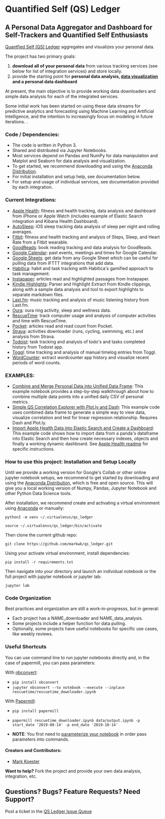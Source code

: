 # Quantified Self (QS) Ledger

## A Personal Data Aggregator and Dashboard for Self-Trackers and Quantified Self Enthusiasts

[Quantfied Self (QS) Ledger](https://github.com/markwk/qs_ledger) aggregates and visualizes your personal data. 

The project has two primary goals: 

1. **download all of your personal data** from various tracking services (see below for list of integration services) and store locally. 
2. provide the starting point for **personal data analysis, [data visualization](https://www.scaler.com/topics/data-visualization-in-python/) and a personal data dashboard** 

At present, the main objective is to provide working data downloaders and simple data analysis for each of the integrated services. 

Some initial work has been started on using these data streams for predictive analytics and forecasting using Machine Learning and Artificial Intelligence, and the intention to increasingly focus on modeling in future iterations. .

### Code / Dependencies: 

* The code is written in Python 3. 
* Shared and distributed via Jupyter Notebooks. 
* Most services depend on Pandas and NumPy for data manipulation and Matplot and Seaborn for data analysis and visualization. 
* To get started, we recommend downloading and using the [Anaconda Distribution](https://www.anaconda.com/download/#macos).
* For initial installation and setup help, see documentation below. 
* For setup and usage of individual services, see documentation provided by each integration.  

### Current Integrations: 

* [Apple Health](https://github.com/markwk/qs_ledger/tree/master/apple_health): fitness and health tracking, data analysis and dashboard from iPhone or Apple Watch (includes example of Elastic Search integration and Kibana Health Dashboard).
* [AutoSleep](https://github.com/markwk/qs_ledger/tree/master/autosleep/autosleep_data_analysis.ipynb): iOS sleep tracking data analysis of sleep per night and rolling averages. 
* [Fitbit](https://github.com/markwk/qs_ledger/tree/master/fitbit): fitness and health tracking and analysis of Steps, Sleep, and Heart Rate from a Fitbit wearable.
* [GoodReads](https://github.com/markwk/qs_ledger/tree/master/goodreads ): book reading tracking and data analysis for GoodReads.
* [Google Calendar](https://github.com/markwk/qs_ledger/tree/master/google_calendar/): past events, meetings and times for Google Calendar.
* [Google Sheets](https://github.com/markwk/qs_ledger/tree/master/google_sheets/): get data from any Google Sheet which can be useful for pulling data from IFTTT integrations that add data. 
* [Habitica](https://github.com/markwk/qs_ledger/tree/master/habitica/habitica_downloader.ipynb): habit and task tracking with Habitica's gamified approach to task management.
* [Instapaper](https://github.com/markwk/qs_ledger/tree/master/instapaper/instapaper_downloader.ipynb): articles read and highlighted passages from Instapaper.
* [Kindle Highlights](https://github.com/markwk/qs_ledger/tree/master/kindle/kindle_clippings_parser.ipynb): Parser and Highlight Extract from Kindle clippings, along with a sample data analysis and tool to export highlights to separate markdown files.  
* [Last.fm](https://github.com/markwk/qs_ledger/tree/master/last_fm): music tracking and analysis of music listening history from Last.fm.
* [Oura](https://github.com/markwk/qs_ledger/tree/master/oura): oura ring activity, sleep and wellness data. 
* [RescueTime](https://github.com/markwk/qs_ledger/tree/master/rescuetime): track computer usage and analysis of computer activities and time with RescueTime. 
* [Pocket](https://github.com/markwk/qs_ledger/tree/master/pocket/pocket_downloader.ipynb): articles read and read count from Pocket. 
* [Strava](https://github.com/markwk/qs_ledger/tree/master/strava): activities downloader (runs, cycling, swimming, etc.) and analysis from Strava. 
* [Todoist](https://github.com/markwk/qs_ledger/tree/master/todoist): task tracking and analysis of todo's and tasks completed history from Todoist app. 
* [Toggl](https://github.com/markwk/qs_ledger/tree/master/toggl): time tracking and analysis of manual timelog entries from Toggl. 
* [WordCounter](https://github.com/markwk/qs_ledger/tree/master/wordcounter): extract wordcounter app history and visualize recent periods of word counts.

### EXAMPLES: 

* [Combine and Merge Personal Data into Unified Data Frame](https://github.com/markwk/qs_ledger/blob/master/Example_Combined_Personal_Data.ipynb): This example notebook provides a step-by-step walkthrough about how to combine multiple data points into a unified daily CSV of personal metrics. 
* [Simple QS Correlation Explorer with Plot.ly and Dash](https://github.com/markwk/qs_ledger/blob/master/example_correlation_explorer_with_plotly.py): This example code uses combined data frame to generate a simple way to view data, visualize correlation and test for linear regression relationship. Requires Dash and Plot.ly. 
* [Import Apple Health Data into Elastic Search and Create a Dashboard](https://github.com/markwk/qs_ledger/blob/master/apple_health/apple_health_data2elastic.ipynb): This example code shows how to import data from a panda's dataframe into Elastic Search and then how create necessary indexes, objects and finally a working dynamic dashboard. See [Apple Health readme](https://github.com/markwk/qs_ledger/tree/master/apple_health) for specific instructions. 

### How to use this project: Installation and Setup Locally

Until we provide a working version for Google's Collab or other online jupyter notebook setups, we recommend to get started by downloading and using the [Anaconda Distribution](https://www.anaconda.com/download/), which is free and open source. This will give you a local working version of Numpy, Pandas, Jupyter Notebook and other Python Data Science tools. 

After installation, we recommend create and activating a virtual environment using [Anaconda](https://www.geeksforgeeks.org/set-up-virtual-environment-for-python-using-anaconda/) or manually:  

`python3 -m venv ~/.virtualenvs/qs_ledger`

`source ~/.virtualenvs/qs_ledger/bin/activate`

Then clone the current github repo: 

`git clone https://github.com/markwk/qs_ledger.git`

Using your activate virtual environment, install dependencies: 

`pip install -r requirements.txt`

Then navigate into your directory and launch an individual notebook or the full project with jupyter notebook or jupyter lab: 

`jupyter lab`

### Code Organization 

Best practices and organization are still a work-in-progresss, but in general: 

* Each project has a NAME_downloader and NAME_data_analysis. 
* Some projects include a helper function for data pulling. 
* Optionally, some projects have useful notebooks for specific use cases, like weekly reviews. 

### Useful Shortcuts

You can use command line to run jupyter notebooks directly and, in the case of papermill, you can pass parameters: 

With [nbconvert](https://nbconvert.readthedocs.io/en/latest/index.html):

- `pip install nbconvert`
- `jupyter nbconvert --to notebook --execute --inplace rescuetime/rescuetime_downloader.ipynb`

With [Papermill](https://github.com/nteract/papermill):

- `pip install papermill`

- `papermill rescuetime_downloader.ipynb data/output.ipynb -p start_date '2019-08-14' -p end_date '2019-10-14'`
- **NOTE**: You first need to [parameterize your notebook](https://github.com/nteract/papermill#parameterizing-a-notebook) in order pass parameters into commands. 

#### Creators and Contributors: 

* [Mark Koester](https://github.com/markwk/)

**Want to help?** Fork the project and provide your own data analysis, integration, etc.   

## Questions? Bugs? Feature Requests? Need Support?

Post a ticket in the [QS Ledger Issue Queue](https://github.com/markwk/qs_ledger/issues) 
